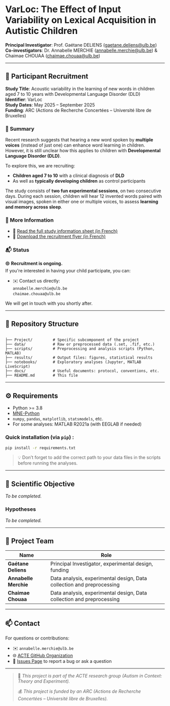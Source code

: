 # VarLoc: The Effect of Input Variability on Lexical Acquisition in Autistic Children

**Principal Investigator**: Prof. Gaétane DELIENS (gaetane.deliens@ulb.be)  
**Co-investigators**: Dr. Annabelle MERCHIE (annabelle.merchie@ulb.be) & Chaimae CHOUAA (chaimae.chouaa@ulb.be)


---

## 🧒 Participant Recruitment

**Study Title**: Acoustic variability in the learning of new words in children aged 7 to 10 years with Developmental Language Disorder (DLD)  
**Identifier**: VarLoc  
**Study Dates**: May 2025 – September 2025  
**Funding**: ARC (Actions de Recherche Concertées – Université libre de Bruxelles)  

### 🧠 Summary

Recent research suggests that hearing a new word spoken by **multiple voices** (instead of just one) can enhance word learning in children. However, it is still unclear how this applies to children with **Developmental Language Disorder (DLD)**.

To explore this, we are recruiting:
- **Children aged 7 to 10** with a clinical diagnosis of **DLD**
- As well as **typically developing children** as control participants

The study consists of **two fun experimental sessions**, on two consecutive days. During each session, children will hear 12 invented words paired with visual images, spoken in either one or multiple voices, to assess **learning and memory across sleep**.

### 📄 More Information

- 📘 [Read the full study information sheet (in French)](Ethique/Consentement-maj-TDL.pdf)
- 📎 [Download the recruitment flyer (in French)](Ethique/Flyer-TDL.pdf)


### 📬 Status

🟢 **Recruitment is ongoing.**  
If you're interested in having your child participate, you can:

- ✉️ Contact us directly:  
  `annabelle.merchie@ulb.be`  
  `chaimae.chouaa@ulb.be`

We will get in touch with you shortly after.

---







## 📁 Repository Structure

```

├── Project/         # Specific subcomponent of the project
├── data/            # Raw or preprocessed data (.set, .fif, etc.)
├── scripts/         # Preprocessing and analysis scripts (Python, MATLAB)
├── results/         # Output files: figures, statistical results
├── notebooks/       # Exploratory analyses (Jupyter, MATLAB LiveScript)
├── docs/            # Useful documents: protocol, conventions, etc.
├── README.md        # This file

````

---

## ⚙️ Requirements

- Python >= 3.8  
- [MNE-Python](https://mne.tools/stable/index.html)  
- `numpy`, `pandas`, `matplotlib`, `statsmodels`, etc.  
- For some analyses: MATLAB R2021a (with EEGLAB if needed)

### Quick installation (via `pip`) :

```bash
pip install -r requirements.txt
````

> 💡 Don’t forget to add the correct path to your data files in the scripts before running the analyses.

---

## 🎯 Scientific Objective

*To be completed.*

### Hypotheses

*To be completed.*

---

## 👥 Project Team

| Name                  | Role                              |
| --------------------- | --------------------------------- |
| **Gaétane Deliens**   | Principal Investigator, experimental design, funding            |
| **Annabelle Merchie** | Data analysis, experimental design, Data collection and preprocessing |
| **Chaimae Chouaa**    | Data analysis, experimental design, Data collection and preprocessing  |

---

## 📫 Contact

For questions or contributions:

* ✉️ `annabelle.merchie@ulb.be`
* 🌐 [ACTE GitHub Organization](https://github.com/ACTE-Autism-in-Context)
* 💬 [Issues Page](https://github.com/ACTE-Autism-in-Context/VarLoc/issues) to report a bug or ask a question

---

> 🧬 *This project is part of the ACTE research group (Autism in Context: Theory and Experiment).*
> 
> 💰 *This project is funded by an ARC (Actions de Recherche Concertées – Université libre de Bruxelles).*
